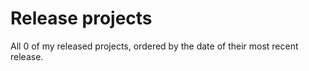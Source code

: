 # Release projects

All <!-- release_count starts -->0<!-- release_count ends --> of my released projects, ordered by the date of their most recent release.

<!-- recent_releases starts -->

<!-- recent_releases ends -->